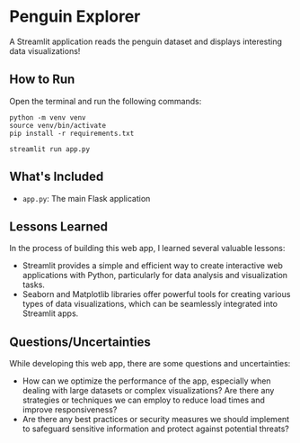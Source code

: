 # Penguin Explorer

A Streamlit application reads the penguin dataset and displays interesting data visualizations!


## How to Run

Open the terminal and run the following commands:

```
python -m venv venv
source venv/bin/activate
pip install -r requirements.txt

streamlit run app.py
```

## What's Included

- `app.py`: The main Flask application

## Lessons Learned

In the process of building this web app, I learned several valuable lessons:

- Streamlit provides a simple and efficient way to create interactive web applications with Python, particularly for data analysis and visualization tasks.
- Seaborn and Matplotlib libraries offer powerful tools for creating various types of data visualizations, which can be seamlessly integrated into Streamlit apps.

## Questions/Uncertainties

While developing this web app, there are some questions and uncertainties:

- How can we optimize the performance of the app, especially when dealing with large datasets or complex visualizations? Are there any strategies or techniques we can employ to reduce load times and improve responsiveness?
- Are there any best practices or security measures we should implement to safeguard sensitive information and protect against potential threats?
